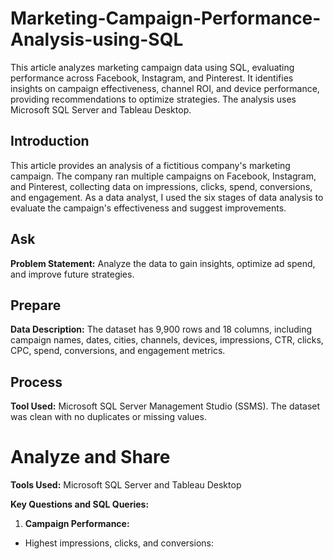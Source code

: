 # Marketing-Campaign-Performance-Analysis-using-SQL
This article analyzes marketing campaign data using SQL, evaluating performance across Facebook, Instagram, and Pinterest. It identifies insights on campaign effectiveness, channel ROI, and device performance, providing recommendations to optimize strategies. The analysis uses Microsoft SQL Server and Tableau Desktop.

## Introduction
This article provides an analysis of a fictitious company's marketing campaign. The company ran multiple campaigns on Facebook, Instagram, and Pinterest, collecting data on impressions, clicks, spend, conversions, and engagement. As a data analyst, I used the six stages of data analysis to evaluate the campaign's effectiveness and suggest improvements.

## Ask
**Problem Statement:** Analyze the data to gain insights, optimize ad spend, and improve future strategies.

## Prepare
**Data Description:** The dataset has 9,900 rows and 18 columns, including campaign names, dates, cities, channels, devices, impressions, CTR, clicks, CPC, spend, conversions, and engagement metrics.

## Process
**Tool Used:** Microsoft SQL Server Management Studio (SSMS). The dataset was clean with no duplicates or missing values.

# Analyze and Share
**Tools Used:** Microsoft SQL Server and Tableau Desktop

**Key Questions and SQL Queries:**

1. **Campaign Performance:**

- Highest impressions, clicks, and conversions:
